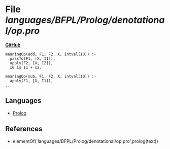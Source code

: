 # File _languages/BFPL/Prolog/denotational/op.pro_
**[GitHub](https://github.com/softlang/yas/blob/master/languages/BFPL/Prolog/denotational/op.pro)**
```
meaningOp(add, F1, F2, X, intval(I0)) :-
  passTo(F1, [X, I1]),
  apply(F2, [X, I2]),
  I0 is I1 + I2.

meaningOp(sub, F1, F2, X, intval(I0)) :-
  apply(F1, [X, I1]),
...
```

## Languages
* [Prolog](../languages/Prolog.md)

## References
* elementOf('languages/BFPL/Prolog/denotational/op.pro',prolog(text))
